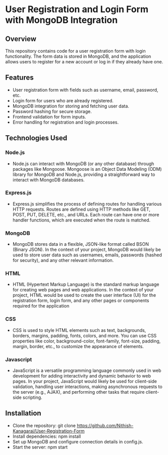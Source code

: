 # User Registration and Login Form with MongoDB Integration
## Overview
This repository contains code for a user registration form with login functionality. The form data is stored in MongoDB, and the application allows users to register for a new account or log in if they already have one.
## Features
- User registration form with fields such as username, email, password, etc.
- Login form for users who are already registered.
- MongoDB integration for storing and fetching user data.
- Password hashing for secure storage.
- Frontend validation for form inputs.
- Error handling for registration and login processes.
## Technologies Used
### Node.js
  - Node.js can interact with MongoDB (or any other database) through packages like Mongoose. Mongoose is an Object Data Modeling (ODM) library for MongoDB and Node.js, providing a straightforward way to interact with MongoDB databases.
### Express.js
  - Express.js simplifies the process of defining routes for handling various HTTP requests. Routes are defined using HTTP methods like GET, POST, PUT, DELETE, etc., and URLs. Each route can have one or more handler functions, which are executed when the route is matched.
### MongoDB
  - MongoDB stores data in a flexible, JSON-like format called BSON (Binary JSON). In the context of your project, MongoDB would likely be used to store user data such as usernames, emails, passwords (hashed for security), and any other relevant information.
### HTML
  - HTML (Hypertext Markup Language) is the standard markup language for creating web pages and web applications. In the context of your project, HTML would be used to create the user interface (UI) for the registration form, login form, and any other pages or components required for the application
### CSS
  - CSS is used to style HTML elements such as text, backgrounds, borders, margins, padding, fonts, colors, and more. You can use CSS properties like color, background-color, font-family, font-size, padding, margin, border, etc., to customize the appearance of elements.
### Javascript
  - JavaScript is a versatile programming language commonly used in web development for adding interactivity and dynamic behavior to web pages. In your project, JavaScript would likely be used for client-side validation, handling user interactions, making asynchronous requests to the server (e.g., AJAX), and performing other tasks that require client-side scripting.
## Installation
- Clone the repository: git clone https://github.com/Nithish-Kanagaraj/User-Registration-Form
- Install dependencies: npm install
- Set up MongoDB and configure connection details in config.js.
- Start the server: npm start
